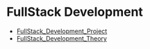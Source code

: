 # FullStack Development

* [FullStack_Development_Project](./FullStack_Development_Project)
* [FullStack_Development_Theory](./FullStack_Development_Theory)
